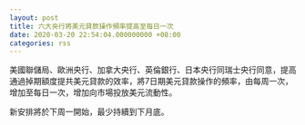 ```yaml
---
layout: post
title: 六大央行將美元貸款操作頻率提高至每日一次
date: 2020-03-20 22:54:04.000000000 +08:00
categories: rss
---
```


美國聯儲局、歐洲央行、加拿大央行、英倫銀行、日本央行同瑞士央行同意，提高通過掉期額度提共美元貸款的效率，將7日期美元貸款操作的頻率，由每周一次，增加至每日一次，增加向市場投放美元流動性。

新安排將於下周一開始，最少持續到下月底。
